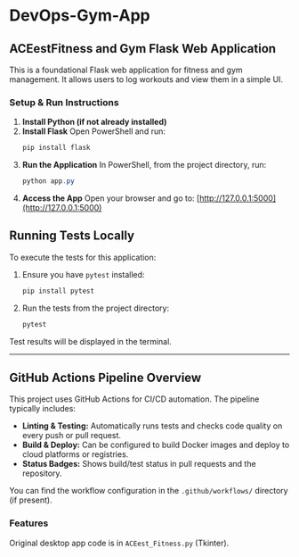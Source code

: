# DevOps-Gym-App

## ACEestFitness and Gym Flask Web Application

This is a foundational Flask web application for fitness and gym management. It allows users to log workouts and view them in a simple UI.

### Setup & Run Instructions

1. **Install Python (if not already installed)**
2. **Install Flask**
	Open PowerShell and run:
	```powershell
	pip install flask
	```
3. **Run the Application**
	In PowerShell, from the project directory, run:
	```powershell
	python app.py
	```
4. **Access the App**
	Open your browser and go to: [http://127.0.0.1:5000](http://127.0.0.1:5000)


## Running Tests Locally

To execute the tests for this application:

1. Ensure you have `pytest` installed:
	```powershell
	pip install pytest
	```
2. Run the tests from the project directory:
	```powershell
	pytest
	```

Test results will be displayed in the terminal.

---
## GitHub Actions Pipeline Overview

This project uses GitHub Actions for CI/CD automation. The pipeline typically includes:

- **Linting & Testing:** Automatically runs tests and checks code quality on every push or pull request.
- **Build & Deploy:** Can be configured to build Docker images and deploy to cloud platforms or registries.
- **Status Badges:** Shows build/test status in pull requests and the repository.

You can find the workflow configuration in the `.github/workflows/` directory (if present).
### Features

Original desktop app code is in `ACEest_Fitness.py` (Tkinter).